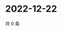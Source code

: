 # 2022-12-22

共 0 条

<!-- BEGIN WEIBO -->
<!-- 最后更新时间 Thu Dec 22 2022 11:14:23 GMT+0800 (China Standard Time) -->

<!-- END WEIBO -->
